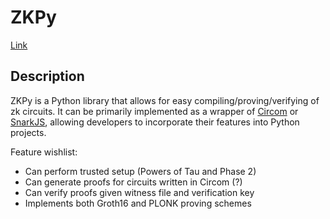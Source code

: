 # ZKPy

[Link](https://github.com/sahilmahendrakar/zkpy)

## Description

ZKPy is a Python library that allows for easy compiling/proving/verifying of zk circuits. It can be primarily implemented as a wrapper of [Circom](https://github.com/iden3/circom) or [SnarkJS](https://github.com/iden3/snarkjs), allowing developers to incorporate their features into Python projects.

Feature wishlist:

- Can perform trusted setup (Powers of Tau and Phase 2)
- Can generate proofs for circuits written in Circom (?)
- Can verify proofs given witness file and verification key
- Implements both Groth16 and PLONK proving schemes
